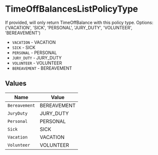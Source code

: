 # TimeOffBalancesListPolicyType

If provided, will only return TimeOffBalance with this policy type. Options: ('VACATION', 'SICK', 'PERSONAL', 'JURY_DUTY', 'VOLUNTEER', 'BEREAVEMENT')

* `VACATION` - VACATION
* `SICK` - SICK
* `PERSONAL` - PERSONAL
* `JURY_DUTY` - JURY_DUTY
* `VOLUNTEER` - VOLUNTEER
* `BEREAVEMENT` - BEREAVEMENT


## Values

| Name          | Value         |
| ------------- | ------------- |
| `Bereavement` | BEREAVEMENT   |
| `JuryDuty`    | JURY_DUTY     |
| `Personal`    | PERSONAL      |
| `Sick`        | SICK          |
| `Vacation`    | VACATION      |
| `Volunteer`   | VOLUNTEER     |